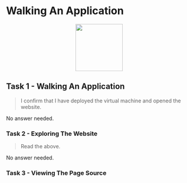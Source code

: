 # Walking An Application

<p align="center">
  <img src={require("./assets/walking-an-application/icon.png").default} width="128" />
</p>

## Task 1 - Walking An Application

> I confirm that I have deployed the virtual machine and opened the website.

No answer needed.

### Task 2 - Exploring The Website

> Read the above.

No answer needed.

### Task 3 - Viewing The Page Source
